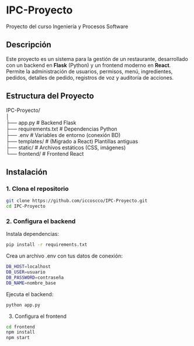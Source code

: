 # IPC-Proyecto

Proyecto del curso Ingeniería y Procesos Software

## Descripción

Este proyecto es un sistema para la gestión de un restaurante, desarrollado con un backend en **Flask** (Python) y un frontend moderno en **React**. Permite la administración de usuarios, permisos, menú, ingredientes, pedidos, detalles de pedido, registros de voz y auditoría de acciones.

## Estructura del Proyecto
IPC-Proyecto/  
│  
├── app.py # Backend Flask  
├── requirements.txt # Dependencias Python  
├── .env # Variables de entorno (conexión BD)  
├── templates/ # (Migrado a React) Plantillas antiguas  
├── static/ # Archivos estáticos (CSS, imágenes)  
└── frontend/ # Frontend React

## Instalación

### 1. Clona el repositorio
```bash
git clone https://github.com/iccoscco/IPC-Proyecto.git
cd IPC-Proyecto
```
### 2. Configura el backend
Instala dependencias:
```bash
pip install -r requirements.txt
```
Crea un archivo .env con tus datos de conexión:
```bash
DB_HOST=localhost
DB_USER=usuario
DB_PASSWORD=contraseña
DB_NAME=nombre_base
```
Ejecuta el backend:
```bash
python app.py
```
3. Configura el frontend
```bash
cd frontend
npm install
npm start
```

